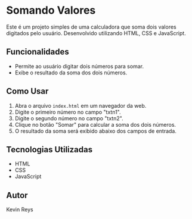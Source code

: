 # Somando Valores
Este é um projeto simples de uma calculadora que soma dois valores digitados pelo usuário. Desenvolvido utilizando HTML, CSS e JavaScript.

## Funcionalidades
- Permite ao usuário digitar dois números para somar.
- Exibe o resultado da soma dos dois números.

## Como Usar
1. Abra o arquivo `index.html` em um navegador da web.
2. Digite o primeiro número no campo "txtn1".
3. Digite o segundo número no campo "txtn2".
4. Clique no botão "Somar" para calcular a soma dos dois números.
5. O resultado da soma será exibido abaixo dos campos de entrada.

## Tecnologias Utilizadas
- HTML
- CSS
- JavaScript

## Autor
Kevin Reys
